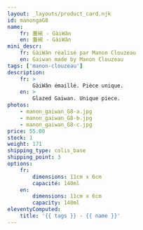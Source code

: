 ```yaml
---
layout: _layouts/product_card.njk
id: manongaG8
name:
    fr: 蓋碗 - GàiWǎn
    en: 蓋碗 - GàiWǎn
mini_descr:
    fr: GàiWǎn réalisé par Manon Clouzeau
    en: Gaiwan made by Manon Clouzeau
tags: ['manon-clouzeau']
description: 
    fr: >
        GàiWǎn émaillé. Pièce unique.
    en: >
        Glazed Gaiwan. Unique piece.
photos:
    - manon_gaiwan_G8-a.jpg
    - manon_gaiwan_G8-b.jpg
    - manon_gaiwan_G8-c.jpg
price: 55.00
stock: 1
weight: 171
shipping_type: colis_base
shipping_point: 3
options:
    fr:
        dimensions: 11cm x 6cm
        capacité: 140ml
    en:
        dimensions: 11cm x 6cm
        capacity: 140ml
eleventyComputed:
    title: '{{ tags }} - {{ name }}'
---
```


